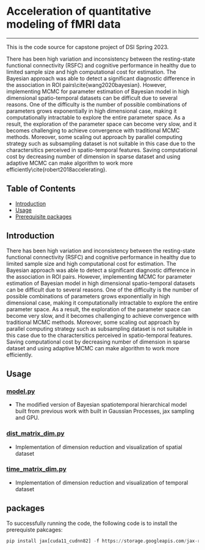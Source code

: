 # Acceleration of quantitative modeling of fMRI data

---

This is the code source for capstone project of DSI Spring 2023.

There has been high variation and inconsistency between the resting-state functional connectivity (RSFC) and cognitive performance in healthy due to limited sample size and high computational cost for estimation. The Bayesian approach was able to detect a significant diagnostic difference in the association in ROI pairs\cite{wang2020bayesian}. However, implementing MCMC for parameter estimation of Bayesian model in high dimensional spatio-temporal datasets can be difficult due to several reasons. One of the difficulty is the number of possible combinations of parameters grows exponentially in high dimensional case, making it computationally intractable to explore the entire parameter space. As a result, the exploration of the parameter space can become very slow, and it becomes challenging to achieve convergence with traditional MCMC methods. Moreover, some scaling out approach by parallel computing strategy such as subsampling dataset is not suitable in this case due to the charactersitics perceived in spatio-temporal features. Saving computational cost by decreasing number of dimension in sparse dataset and using adaptive MCMC can make algorithm to work more efficiently\cite{robert2018accelerating}.

## Table of Contents

- [Introduction](#introduction)
- [Usage](#usage)
- [Prerequisite packages](#packages)

## Introduction
There has been high variation and inconsistency between the resting-state functional connectivity (RSFC) and cognitive performance in healthy due to limited sample size and high computational cost for estimation. The Bayesian approach was able to detect a significant diagnostic difference in the association in ROI pairs. However, implementing MCMC for parameter estimation of Bayesian model in high dimensional spatio-temporal datasets can be difficult due to several reasons. One of the difficulty is the number of possible combinations of parameters grows exponentially in high dimensional case, making it computationally intractable to explore the entire parameter space. As a result, the exploration of the parameter space can become very slow,
and it becomes challenging to achieve convergence with traditional MCMC methods. Moreover, some scaling out approach by parallel computing strategy such as subsampling dataset is not suitable in this case due to the charactersitics perceived in spatio-temporal features. Saving computational cost by decreasing number of dimension in sparse dataset and using adaptive MCMC can make algorithm to work more efficiently.

## Usage

### [model.py](https://github.com/yutingmeivu/acceleration_fmri/blob/main/PyMC3_model_data/model.py)
  - The modified version of Bayesian spatiotemporal hierarchical model built from previous work with built in Gaussian Processes, jax sampling and GPU.

### [dist_matrix_dim.py](https://github.com/yutingmeivu/acceleration_fmri/blob/main/PyMC3_model_data/dist_matrix_dim.py)
  - Implementation of dimension reduction and visualization of spatial dataset 
  
### [time_matrix_dim.py](https://github.com/yutingmeivu/acceleration_fmri/blob/main/PyMC3_model_data/time_matrix_dim.py)
  - Implementation of dimension reduction and visualization of temporal dataset 
  
## packages
To successfully running the code, the following code is to install the prerequiste pakcages:
```python
pip install jax[cuda11_cudnn82] -f https://storage.googleapis.com/jax-releases/jax_cuda_releases.html jaxlib numpyro "pymc>=4" GPy tensorflow sklearn seaborn
```


